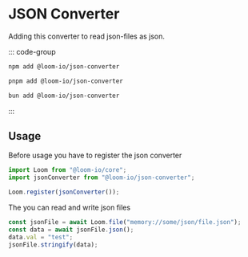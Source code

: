 ---
---

# JSON Converter

Adding this converter to read json-files as json.

::: code-group

```sh [npm]
npm add @loom-io/json-converter
```

```sh [pnpm]
pnpm add @loom-io/json-converter
```

```sh [bun]
bun add @loom-io/json-converter
```

:::

## Usage

Before usage you have to register the json converter

```ts
import Loom from "@loom-io/core";
import jsonConverter from "@loom-io/json-converter";

Loom.register(jsonConverter());
```

The you can read and write json files

```ts
const jsonFile = await Loom.file("memory://some/json/file.json");
const data = await jsonFile.json();
data.val = "test";
jsonFile.stringify(data);
```
